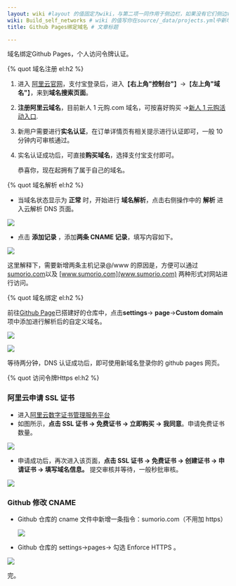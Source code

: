 ```yaml
---
layout: wiki #layout 的值固定为wiki，与第二项一同作用于侧边栏，如果没有它们侧边栏也会消失
wiki: Build_self_networks # wiki 的值写你在source/_data/projects.yml中新增的项目名
title: Github Pages绑定域名 # 文章标题

---
```


域名绑定Github Pages，个人访问令牌认证。

<!-- more -->

{% quot 域名注册 el:h2  %}

1. 进入 [阿里云官网](https://www.aliyun.com/)，支付宝登录后，进入【**右上角"控制台"**】→【**左上角"域名"**】，来到**域名搜索页面**。

2. **注册阿里云域名**，目前新人 1 元购.com 域名，可按喜好购买 →[新人 1 元购活动入口](https://wanwang.aliyun.com/domain/1yuan?spm=5176.27906258.J_9945901770.functions-listName0-cardsRight0.5d903ec6Qax9Ku).

3. 新用户需要进行**实名认证**，在订单详情页有相关提示进行认证即可，一般 10 分钟内可审核通过。

4. 实名认证成功后，可直接**购买域名**，选择支付宝支付即可。

   恭喜你，现在起拥有了属于自己的域名。

{% quot 域名解析 el:h2  %}

- 当域名状态显示为 **正常** 时，开始进行 **域名解析**，点击右侧操作中的 **解析** 进入云解析 DNS 页面。

![](https://s2.loli.net/2023/10/23/4Ddfp63TJGXqiuA.png)

- 点击 **添加记录** ，添加**两条 CNAME 记录**，填写内容如下。

![](https://s2.loli.net/2023/10/23/mYqeWJukMzyAXPp.png)

这里解释下，需要新增两条主机记录@/www 的原因是，方便可以通过 [sumorio.com]()以及 [www.sumorio.com](www.sumorio.com) 两种形式对网站进行访问。

{% quot 域名绑定 el:h2  %}

前往[Github Page](https://github.com/Sumorio)已搭建好的仓库中，点击**settings**→ **page**→**Custom domain** 项中添加进行解析后的自定义域名。

![](https://s2.loli.net/2023/10/23/TFs2MjUiDelrC4h.png)

![](https://s2.loli.net/2023/10/23/vzqfuFiwBK7hg3m.png)

等待两分钟，DNS 认证成功后，即可使用新域名登录你的 github pages 网页。

{% quot 访问令牌Https el:h2  %}

### 阿里云申请 SSL 证书

- 进入[阿里云数字证书管理服务平台](https://yundunnext.console.aliyun.com/?spm=a2c4g.11186623.0.0.7dd455adjyWjhp&p=cas#/certExtend/buy/cn-hangzhou)
- 如图所示，**点击 SSL 证书 → 免费证书 → 立即购买 → 我同意**。申请免费证书数量。

![](https://s2.loli.net/2023/10/23/GrnJQwmguC4WYcN.png)

- 申请成功后，再次进入该页面，**点击 SSL 证书 → 免费证书 → 创建证书 → 申请证书 → 填写域名信息。** 提交审核并等待，一般秒批审核。

![](https://s2.loli.net/2023/10/23/aUiRPxer9ltopyH.png)

### Github 修改 CNAME

- Github 仓库的 cname 文件中新增一条指令：sumorio.com（不用加 https）

  ![](https://s2.loli.net/2023/10/23/ZyqGWuKosgcX9PU.png)

- Github 仓库的 settings→pages→ 勾选 Enforce HTTPS 。

![](https://s2.loli.net/2023/10/23/xejJzXoZapkwT64.png)

完。

